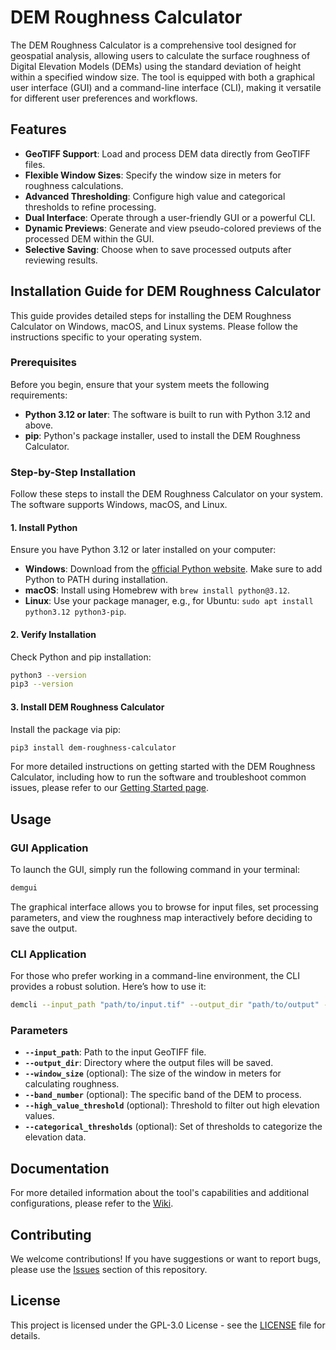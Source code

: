 # DEM Roughness Calculator

The DEM Roughness Calculator is a comprehensive tool designed for geospatial analysis, allowing users to calculate the surface roughness of Digital Elevation Models (DEMs) using the standard deviation of height within a specified window size. The tool is equipped with both a graphical user interface (GUI) and a command-line interface (CLI), making it versatile for different user preferences and workflows.

## Features

- **GeoTIFF Support**: Load and process DEM data directly from GeoTIFF files.
- **Flexible Window Sizes**: Specify the window size in meters for roughness calculations.
- **Advanced Thresholding**: Configure high value and categorical thresholds to refine processing.
- **Dual Interface**: Operate through a user-friendly GUI or a powerful CLI.
- **Dynamic Previews**: Generate and view pseudo-colored previews of the processed DEM within the GUI.
- **Selective Saving**: Choose when to save processed outputs after reviewing results.

## Installation Guide for DEM Roughness Calculator

This guide provides detailed steps for installing the DEM Roughness Calculator on Windows, macOS, and Linux systems. Please follow the instructions specific to your operating system.

### Prerequisites

Before you begin, ensure that your system meets the following requirements:
- **Python 3.12 or later**: The software is built to run with Python 3.12 and above.
- **pip**: Python's package installer, used to install the DEM Roughness Calculator.

### Step-by-Step Installation

Follow these steps to install the DEM Roughness Calculator on your system. The software supports Windows, macOS, and Linux.

#### 1. Install Python
Ensure you have Python 3.12 or later installed on your computer:
- **Windows**: Download from the [official Python website](https://www.python.org/downloads/). Make sure to add Python to PATH during installation.
- **macOS**: Install using Homebrew with `brew install python@3.12`.
- **Linux**: Use your package manager, e.g., for Ubuntu: `sudo apt install python3.12 python3-pip`.

#### 2. Verify Installation
Check Python and pip installation:
```bash
python3 --version
pip3 --version
```

#### 3. Install DEM Roughness Calculator
Install the package via pip:
```bash
pip3 install dem-roughness-calculator
```

For more detailed instructions on getting started with the DEM Roughness Calculator, including how to run the software and troubleshoot common issues, please refer to our [Getting Started page](https://github.com/lbatschelet/dem-roughness-calculator/wiki/Getting-Started).
## Usage

### GUI Application

To launch the GUI, simply run the following command in your terminal:

```bash
demgui
```

The graphical interface allows you to browse for input files, set processing parameters, and view the roughness map interactively before deciding to save the output.

### CLI Application

For those who prefer working in a command-line environment, the CLI provides a robust solution. Here’s how to use it:

```bash
demcli --input_path "path/to/input.tif" --output_dir "path/to/output" --window_size 1.0 --band_number 1 --high_value_threshold 1.0 --categorical_thresholds 0.1 0.2 0.3
```

### Parameters

- **`--input_path`**: Path to the input GeoTIFF file.
- **`--output_dir`**: Directory where the output files will be saved.
- **`--window_size`** (optional): The size of the window in meters for calculating roughness.
- **`--band_number`** (optional): The specific band of the DEM to process.
- **`--high_value_threshold`** (optional): Threshold to filter out high elevation values.
- **`--categorical_thresholds`** (optional): Set of thresholds to categorize the elevation data.

## Documentation

For more detailed information about the tool's capabilities and additional configurations, please refer to the [Wiki](https://github.com/lbatschelet/dem-roughness-calculator/wiki).

## Contributing

We welcome contributions! If you have suggestions or want to report bugs, please use the [Issues](https://github.com/lbatschelet/dem-roughness-calculator/issues) section of this repository.

## License

This project is licensed under the GPL-3.0 License - see the [LICENSE](LICENSE) file for details.